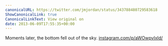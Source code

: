 ```yaml
---
canonicalURL: https://twitter.com/jmjordan/status/343788480729583618
ShowCanonicalLink: true
CanonicalLinkText: View original on
date: 2013-06-09T17:55:35+00:00
---
```

Moments later, the bottom fell out of the sky. [instagram.com/p/aWOwpvIxId/](http://instagram.com/p/aWOwpvIxId/)